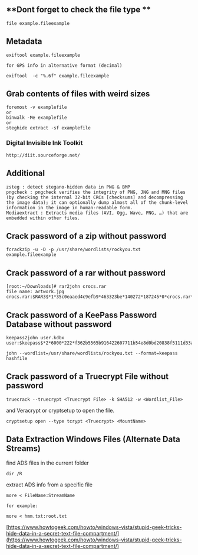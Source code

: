 ## **Dont forget to check the file type **

```
file example.fileexample
```

## Metadata

```
exiftool example.fileexample

for GPS info in alternative format (decimal)

exiftool  -c "%.6f" example.fileexample
```

## Grab contents of files with weird sizes

```
foremost -v examplefile
or
binwalk -Me examplefile
or
steghide extract -sf examplefile
```

### Digital Invisible Ink Toolkit

```
http://diit.sourceforge.net/
```

## Additional

```
zsteg : detect stegano-hidden data in PNG & BMP
pngcheck : pngcheck verifies the integrity of PNG, JNG and MNG files (by checking the internal 32-bit CRCs [checksums] and decompressing the image data); it can optionally dump almost all of the chunk-level information in the image in human-readable form.
Mediaextract : Extracts media files (AVI, Ogg, Wave, PNG, …) that are embedded within other files.
```

## Crack password of a zip without password

```
fcrackzip -u -D -p /usr/share/wordlists/rockyou.txt example.fileexample
```

## Crack password of a rar without password

```
[root:~/Downloads]# rar2john crocs.rar
file name: artwork.jpg
crocs.rar:$RAR3$*1*35c0eaaed4c9efb9*463323be*140272*187245*0*crocs.rar*76*35:1::artwork.jpg
```

## Crack password of a KeePass Password Database without password

```
keepass2john user.kdbx
user:$keepass$*2*6000*222*f362b5565b916422607711b54e8d0bd20838f5111d33a5eed137f9d66a375efb*3f51c5ac43ad11e0096d59bb82a59dd09cfd8d2791cadbdb85ed3020d14c8fea*3f759d7011f43b30679a5ac650991caa*b45da6b5b0115c5a7fb688f8179a19a749338510dfe90aa5c2cb7ed37f992192*535a85ef5c9da14611ab1c1edc4f00a045840152975a4d277b3b5c4edc1cd7da

john --wordlist=/usr/share/wordlists/rockyou.txt --format=keepass hashfile
```

## Crack password of a Truecrypt File without password

```
truecrack --truecrypt <Truecrypt File> -k SHA512 -w <Wordlist_File>
```

and Veracrypt or cryptsetup to open the file.

```
cryptsetup open --type tcrypt <Truecrypt> <MountName>
```

## Data Extraction Windows Files \(Alternate Data Streams\)

find ADS files in the current folder

```
dir /R
```

extract ADS info from a specific file

```
more < FileName:StreamName

for example:

more < hmm.txt:root.txt
```

[https://www.howtogeek.com/howto/windows-vista/stupid-geek-tricks-hide-data-in-a-secret-text-file-compartment/](https://www.howtogeek.com/howto/windows-vista/stupid-geek-tricks-hide-data-in-a-secret-text-file-compartment/)

